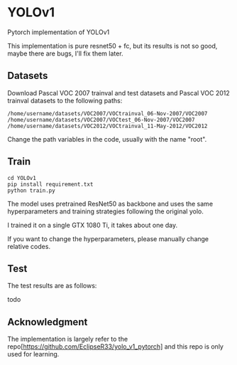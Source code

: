 # YOLOv1
Pytorch implementation of YOLOv1

This implementation is pure resnet50 + fc, but its results is not so good, maybe there are bugs, I'll fix them later.

## Datasets
Download Pascal VOC 2007 trainval and test datasets and Pascal VOC 2012 trainval datasets to the following paths:
```
/home/username/datasets/VOC2007/VOCtrainval_06-Nov-2007/VOC2007
/home/username/datasets/VOC2007/VOCtest_06-Nov-2007/VOC2007
/home/username/datasets/VOC2012/VOCtrainval_11-May-2012/VOC2012
```
Change the path variables in the code, usually with the name "root".

## Train
```
cd YOLOv1
pip install requirement.txt
python train.py
```
The model uses pretrained ResNet50 as backbone and uses the same hyperparameters and training strategies following the original yolo.

I trained it on a single GTX 1080 Ti, it takes about one day. 

If you want to change the hyperparameters, please manually change relative codes.

## Test
The test results are as follows:

todo

## Acknowledgment
The implementation is largely refer to the repo[https://github.com/EclipseR33/yolo_v1_pytorch] and this repo is only used for learning.